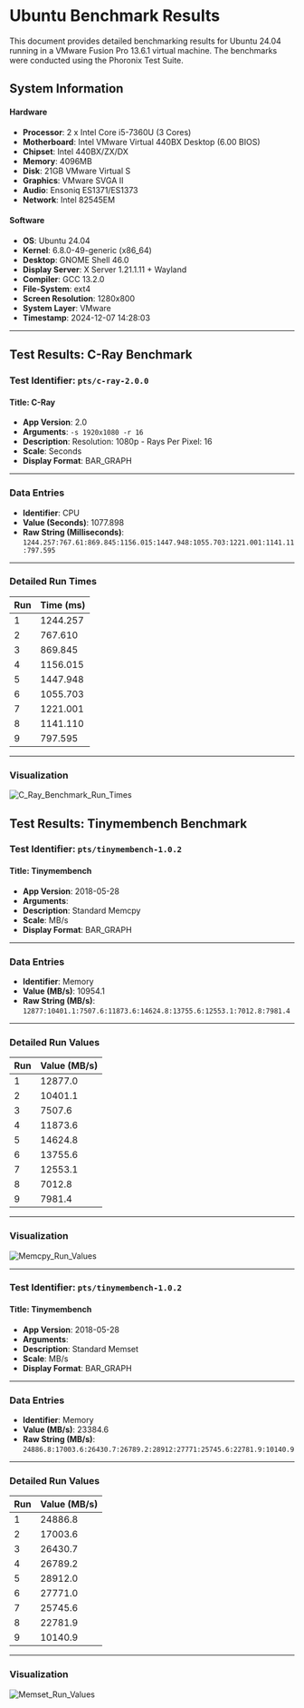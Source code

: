 # Ubuntu Benchmark Results

This document provides detailed benchmarking results for Ubuntu 24.04 running in a VMware Fusion Pro 13.6.1 virtual machine. The benchmarks were conducted using the Phoronix Test Suite.

## System Information

#### Hardware
- **Processor**: 2 x Intel Core i5-7360U (3 Cores)
- **Motherboard**: Intel VMware Virtual 440BX Desktop (6.00 BIOS)
- **Chipset**: Intel 440BX/ZX/DX
- **Memory**: 4096MB
- **Disk**: 21GB VMware Virtual S
- **Graphics**: VMware SVGA II
- **Audio**: Ensoniq ES1371/ES1373
- **Network**: Intel 82545EM

#### Software
- **OS**: Ubuntu 24.04
- **Kernel**: 6.8.0-49-generic (x86_64)
- **Desktop**: GNOME Shell 46.0
- **Display Server**: X Server 1.21.1.11 + Wayland
- **Compiler**: GCC 13.2.0
- **File-System**: ext4
- **Screen Resolution**: 1280x800
- **System Layer**: VMware
- **Timestamp**: 2024-12-07 14:28:03

---

## Test Results: C-Ray Benchmark

### Test Identifier: `pts/c-ray-2.0.0`

#### Title: C-Ray
- **App Version**: 2.0
- **Arguments**: `-s 1920x1080 -r 16`
- **Description**: Resolution: 1080p - Rays Per Pixel: 16
- **Scale**: Seconds
- **Display Format**: BAR_GRAPH

---

### Data Entries
- **Identifier**: CPU
- **Value (Seconds)**: 1077.898
- **Raw String (Milliseconds)**: `1244.257:767.61:869.845:1156.015:1447.948:1055.703:1221.001:1141.11:797.595`

---

### Detailed Run Times

| Run | Time (ms) |
|-----|-----------|
| 1   | 1244.257  |
| 2   | 767.610   |
| 3   | 869.845   |
| 4   | 1156.015  |
| 5   | 1447.948  |
| 6   | 1055.703  |
| 7   | 1221.001  |
| 8   | 1141.110  |
| 9   | 797.595   |

---

### Visualization
![C_Ray_Benchmark_Run_Times](https://github.com/user-attachments/assets/202c6ef4-b896-4725-92e6-de4f519be938)

## Test Results: Tinymembench Benchmark

### Test Identifier: `pts/tinymembench-1.0.2`

#### Title: Tinymembench
- **App Version**: 2018-05-28
- **Arguments**: 
- **Description**: Standard Memcpy
- **Scale**: MB/s
- **Display Format**: BAR_GRAPH

---

### Data Entries
- **Identifier**: Memory
- **Value (MB/s)**: 10954.1
- **Raw String (MB/s)**: `12877:10401.1:7507.6:11873.6:14624.8:13755.6:12553.1:7012.8:7981.4`

---

### Detailed Run Values

| Run | Value (MB/s) |
|-----|--------------|
| 1   | 12877.0      |
| 2   | 10401.1      |
| 3   | 7507.6       |
| 4   | 11873.6      |
| 5   | 14624.8      |
| 6   | 13755.6      |
| 7   | 12553.1      |
| 8   | 7012.8       |
| 9   | 7981.4       |

---

### Visualization
![Memcpy_Run_Values](https://github.com/user-attachments/assets/415174d8-de3e-47e0-91bd-0d16dc16177a)

---

### Test Identifier: `pts/tinymembench-1.0.2`

#### Title: Tinymembench
- **App Version**: 2018-05-28
- **Arguments**: 
- **Description**: Standard Memset
- **Scale**: MB/s
- **Display Format**: BAR_GRAPH

---

### Data Entries
- **Identifier**: Memory
- **Value (MB/s)**: 23384.6
- **Raw String (MB/s)**: `24886.8:17003.6:26430.7:26789.2:28912:27771:25745.6:22781.9:10140.9`

---

### Detailed Run Values

| Run | Value (MB/s) |
|-----|--------------|
| 1   | 24886.8      |
| 2   | 17003.6      |
| 3   | 26430.7      |
| 4   | 26789.2      |
| 5   | 28912.0      |
| 6   | 27771.0      |
| 7   | 25745.6      |
| 8   | 22781.9      |
| 9   | 10140.9      |

---

### Visualization
![Memset_Run_Values](https://github.com/user-attachments/assets/29f911bf-827d-4034-b443-abaeb62fa30f)
